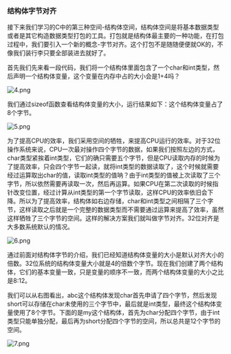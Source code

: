 ### 结构体字节对齐

接下来我们学习的C中的第三种空间-结构体空间，结构体空间是将基本数据类型或者是其它构造数据类型打包的工具。打包就是结构体最主要的一种功能，在打包过程中，我们要引入一个新的概念-字节对齐。这个打包不是随随便便就OK的，不像我们装行李只要全部装进去就好了。

首先我们先来看一段代码，我们将一个结构体里面包含了一个char和int类型，然后声明一个结构体变量，这个变量在内存中占的大小会是1+4吗？

![4.png](http://www.maiziedu.com/uploads/new_img/TjCaSsV9YU9zo5NZF8.png)

我们通过sizeof函数查看结构体变量的大小，运行结果如下：这个结构体变量占了8个字节。

![5.png](http://www.maiziedu.com/uploads/new_img/11DMTtzggU49IRNe9k.png)

为了提高CPU的效率，我们采用空间的牺牲，来提高CPU运行的效率。对于32位操作系统来说，CPU一次最对操作四个字节的数据，如果我们按照左边的方式，char类型紧挨着int类型，它们的确只需要五个字节，但是CPU读取内存的时候为了提高效率，只会四个字节一起读，就将int类型的数据读取了，这个时候就需要经过运算取出char的值，读取int类型的值呐？由于int类型的值被上次读取了三个字节，所以依然需要再读取一次，然后再运算。如果CPU在第二次读取的时候指针改变位置，经过计算从int类型的第一个字节读取，这样CPU的效率依旧会下降。所以为了提高效率，结构体如右边存储，char和int类型之间相隔了三个字节，这样读取之后就是一个完整的数据类型而不需要通过运算来提高了效率，虽然这样牺牲了三个字节的空间。这样的解决方案我们就叫做字节对齐。32位对齐是大多数系统默认的情况。

![6.png](http://www.maiziedu.com/uploads/new_img/XSHmYMMThahvRfd1W5.png)

通过前面对结构体字节的介绍，我们已经知道结构体变量的大小是默认对齐大小的倍数。32位系统的结构体变量大小就是4的倍数个字节。现在我们创建了两个结构体，它们的基本变量一致，只是变量的顺序不一致，而两个结构体变量的大小之比是8:12。

我们可以从右图看出，abc这个结构体发现char首先申请了四个字节，然后发现short可以存储在char未使用的三个字节中，最后就是int类型，最终这个结构体变量使用了8个字节。下面的是my这个结构体，首先为char分配四个字节，由于int类型只能单独分配，最后再为short分配四个字节的空间，所以总共是12个字节的空间。

![7.png](http://www.maiziedu.com/uploads/new_img/3tFpqYTAq5BZUp8O2S.png)
